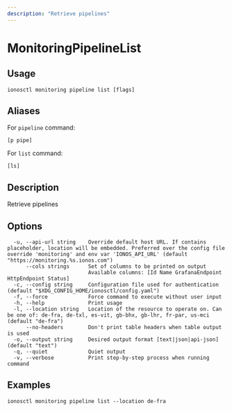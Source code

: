 ```yaml
---
description: "Retrieve pipelines"
---
```


# MonitoringPipelineList

## Usage

```text
ionosctl monitoring pipeline list [flags]
```

## Aliases

For `pipeline` command:

```text
[p pipe]
```

For `list` command:

```text
[ls]
```

## Description

Retrieve pipelines

## Options

```text
  -u, --api-url string    Override default host URL. If contains placeholder, location will be embedded. Preferred over the config file override 'monitoring' and env var 'IONOS_API_URL' (default "https://monitoring.%s.ionos.com")
      --cols strings      Set of columns to be printed on output 
                          Available columns: [Id Name GrafanaEndpoint HttpEndpoint Status]
  -c, --config string     Configuration file used for authentication (default "$XDG_CONFIG_HOME/ionosctl/config.yaml")
  -f, --force             Force command to execute without user input
  -h, --help              Print usage
  -l, --location string   Location of the resource to operate on. Can be one of: de-fra, de-txl, es-vit, gb-bhx, gb-lhr, fr-par, us-mci (default "de-fra")
      --no-headers        Don't print table headers when table output is used
  -o, --output string     Desired output format [text|json|api-json] (default "text")
  -q, --quiet             Quiet output
  -v, --verbose           Print step-by-step process when running command
```

## Examples

```text
ionosctl monitoring pipeline list --location de-fra
```

